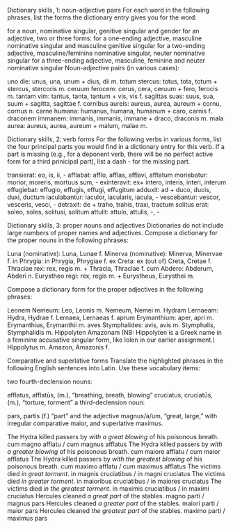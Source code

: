 Dictionary skills, 1: noun-adjective pairs
For each word in the following phrases, list the forms the dictionary entry gives you for the word:

for a noun, nominative singular, genitive singular and gender
for an adjective, two or three forms:
for a one-ending adjective, masculine nominative singular and masculine genitive singular
for a two-ending adjective, masculine/feminine nominative singular, neuter nominative singular
for a three-ending adjective, masculine, feminine and neuter nominative singular
Noun-adjective pairs (in various cases):

uno die: unus, una, unum + dius, dii m.
totum stercus: totus, tota, totum + stercus, stercoris m.
ceruum ferocem: cerus, cera, ceruum + fero, ferocis m.
tantam vim: tantus, tanta, tantum + vis, vis f.
sagittas suas: suus, sua, suum + sagitta, sagittae f.
cornibus aureis: aureus, aurea, aureum + cornu, cornus n.
carne humana: humanus, humana, humanum + caro, carnis f.
draconem immanem: immanis, immanis, immane + draco, draconis m.
mala aurea: aureus, aurea, aureum + malum, malae m.

Dictionary skills, 2: verb forms
For the following verbs in various forms, list the four principal parts you would find in a dictionary entry for this verb. If a part is missing (e.g., for a deponent verb, there will be no perfect active form for a third prinicipal part), list a dash - for the missing part.

transierat: eo, is, ii, -
afflabat: afflo, afflas, afflavi, afflatum
moriebatur: morior, moreris, mortuus sum, -
exinteravit: ex+ intero, interis, interi, interum
effugiebat: effugio, effugis, effugi, effugitum
adduxit: ad + duco, ducis, duxi, ductum
iaculabantur: iaculor, iacularis, iacula, -
vescebantur: vescor, vesceris, vesci, -
detraxit: de + traho, trahis, traxi, tractum
solitus erat: soleo, soles, solitusi, solitum
attulit: attulo, attulis, -, -

Dictionary skills, 3: proper nouns and adjectives
Dictionaries do not include large numbers of proper names and adjectives. Compose a dictionary for the proper nouns in the following phrases:

Luna (nominative): Luna, Lunae f.
Minerva (nominative): Minerva, Minervae f.
in Phrygia: in Phrygia, Phrygiae f. 
ex Creta: ex (out of) Creta, Cretae f.
Thraciae rex: rex, regis m. + Thracia, Thraciae f.
cum Abdero: Abderum, Abderi n.
Eurystheo regi: rex, regis m. + Eurystheus, Eurysthei m. 

Compose a dictionary form for the proper adjectives in the following phrases:

Leonem Nemeum: Leo, Leonis m. Nemeum, Nemei m.
Hydram Lernaeam: Hydra, Hydrae f. Lernaea, Lernaeas f.
aprum Erymanthium: aper, apri m. Erymanthius, Erymanthii m.
aves Stymphalides: avis, avis m. Stymphalis, Stymphalidis m.
Hippolyten Amazonam (NB: Hippolyten is a Greek name in a feminine accusative singular form, like Iolen in our earlier assignment.) Hippolytus m. Amazon, Amazonis f.

Comparative and superlative forms
Translate the highlighted phrases in the following English sentences into Latin. Use these vocabulary items:

two fourth-declension nouns:

afflatus, afflatūs, (m.), “breathing, breath, blowing”
cruciatus, cruciatūs, (m.), “torture, torment”
a third-declension noun:

pars, partis (f.) “part”
and the adjective magnus/a/um, “great, large,” with irregular comparative maior, and superlative maximus.

The Hydra killed passers by *with a great blowing* of his poisonous breath. cum magno afflatu / cum magnus afflatus 
The Hydra killed passers by *with a greater blowing* of his poisonous breath. cum maiore afflatu / cum maior afflatus
The Hydra killed passers by *with the greatest blowing* of his poisonous breath.  cum maximo afflatu / cum maximus afflatus 
The victims died *in great torment*. in magnis cruciatibus / in magni cruciatus
The victims died *in greater torment*. in maioribus cruciatibus / in maiores cruciatus
The victims died *in the greatest torment*. in maximis cruciatibus / in maximi cruciatus
Hercules cleaned *a great part* of the stables. magno parti / magnus pars
Hercules cleaned *a greater part* of the stables.	maiori parti / maior pars
Hercules cleaned *the greatest part* of the stables. maximo parti / maximus pars
